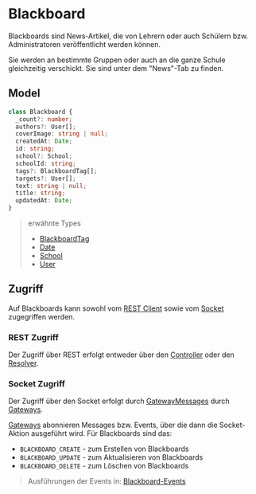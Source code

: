 # Blackboard

Blackboards sind News-Artikel, die von Lehrern oder auch Schülern bzw. Administratoren veröffentlicht werden können.

Sie werden an bestimmte Gruppen oder auch an die ganze Schule gleichzeitig verschickt. Sie sind unter dem "News"-Tab zu finden. 

## Model

```typescript
class Blackboard {
  _count?: number;
  authors?: User[];
  coverImage: string | null;
  createdAt: Date;
  id: string;
  school?: School;
  schoolId: string;
  tags?: BlackboardTag[];
  targets?: User[];
  text: string | null;
  title: string;
  updatedAt: Date;
}
```
> erwähnte Types
> - [BlackboardTag](Blackboard-Tag.md)
> - [Date](js/Date.md)
> - [School](School.md)
> - [User](User.md)

## Zugriff

Auf Blackboards kann sowohl vom [REST Client](../rest/REST.md) sowie vom [Socket](../socket/Socket.md) zugegriffen werden.

### REST Zugriff

Der Zugriff über REST erfolgt entweder über den [Controller](../rest/Controllers.md) oder den [Resolver](../rest/Resolvers.md).

### Socket Zugriff

Der Zugriff über den Socket erfolgt durch [GatewayMessages](../socket/Gateway-Message) durch [Gateways](../socket/Gateway.md).

[Gateways](../socket/Gateway.md) abonnieren Messages bzw. Events, über die dann die Socket-Aktion ausgeführt wird. Für Blackboards sind das:
- `BLACKBOARD_CREATE` - zum Erstellen von Blackboards
- `BLACKBOARD_UPDATE` - zum Aktualisieren von Blackboards
- `BLACKBOARD_DELETE` - zum Löschen von Blackboards

> Ausführungen der Events in: [Blackboard-Events](../socket/events/Blackboard-Events.md)